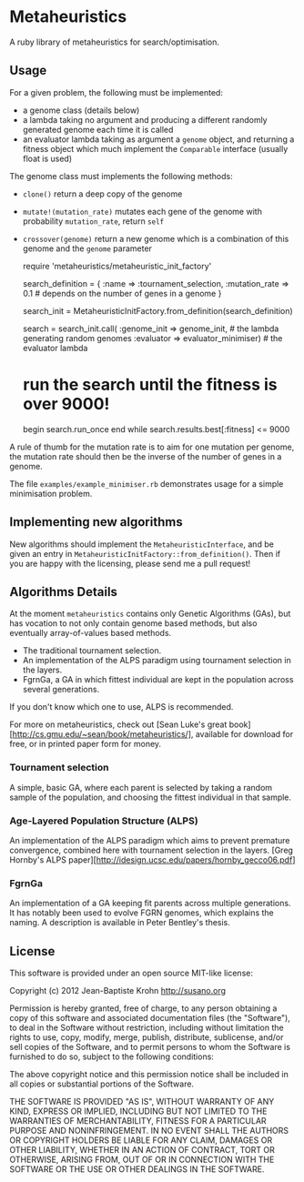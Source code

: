 
Metaheuristics
==============

A ruby library of metaheuristics for search/optimisation.


Usage
-----

For a given problem, the following must be implemented:
 * a genome class (details below)
 * a lambda taking no argument and producing a different randomly generated
   genome each time it is called
 * an evaluator lambda taking as argument a `genome` object, and returning a
   fitness object which much implement the `Comparable` interface (usually
   float is used)


The genome class must implements the following methods:
 * `clone()` return a deep copy of the genome
 * `mutate!(mutation_rate)` mutates each gene of the genome with probability `mutation_rate`, return `self`
 * `crossover(genome)` return a new genome which is a combination of this genome and the `genome` parameter


    require 'metaheuristics/metaheuristic_init_factory'

    search_definition = {
      :name            => :tournament_selection,
      :mutation_rate   => 0.1               # depends on the number of genes in a genome
    }
    
    search_init = MetaheuristicInitFactory.from_definition(search_definition)
    
    search = search_init.call(
      :genome_init => genome_init,          # the lambda generating random genomes
      :evaluator   => evaluator_minimiser)  # the evaluator lambda

     # run the search until the fitness is over 9000!
     begin 
       search.run_once
     end while search.results.best[:fitness] <= 9000
    

A rule of thumb for the mutation rate is to aim for one mutation per genome, the
mutation rate should then be the inverse of the number of genes in a genome.

The file `examples/example_minimiser.rb` demonstrates usage for a simple minimisation problem.


Implementing new algorithms
---------------------------

New algorithms should implement the `MetaheuristicInterface`, and be given an
entry in `MetaheuristicInitFactory::from_definition()`. Then if you are happy
with the licensing, please send me a pull request!


Algorithms Details
------------------

At the moment `metaheuristics` contains only Genetic Algorithms (GAs), but has
vocation to not only contain genome based methods, but also eventually
array-of-values based methods.

 * The traditional tournament selection.
 * An implementation of the ALPS paradigm using tournament selection in the layers.
 * FgrnGa, a GA in which fittest individual are kept in the population across several generations.
 
If you don't know which one to use, ALPS is recommended.

For more on metaheuristics, check out [Sean Luke's great
book][http://cs.gmu.edu/~sean/book/metaheuristics/], available for download for
free, or in printed paper form for money.



### Tournament selection

A simple, basic GA, where each parent is selected by taking a random sample
of the population, and choosing the fittest individual in that sample.


### Age-Layered Population Structure (ALPS)

An implementation of the ALPS paradigm which aims to prevent premature
convergence, combined here with tournament selection in the layers.
[Greg Hornby's ALPS paper][http://idesign.ucsc.edu/papers/hornby_gecco06.pdf]


### FgrnGa

An implementation of a GA keeping fit parents across multiple generations.
It has notably been used to evolve FGRN genomes, which explains the naming.
A description is available in Peter Bentley's thesis.


License
-------

This software is provided under an open source MIT-like license:

Copyright (c) 2012 Jean-Baptiste Krohn <http://susano.org>

Permission is hereby granted, free of charge, to any person obtaining a copy of
this software and associated documentation files (the "Software"), to deal in
the Software without restriction, including without limitation the rights to
use, copy, modify, merge, publish, distribute, sublicense, and/or sell copies
of the Software, and to permit persons to whom the Software is furnished to do
so, subject to the following conditions:

The above copyright notice and this permission notice shall be included in all
copies or substantial portions of the Software.

THE SOFTWARE IS PROVIDED "AS IS", WITHOUT WARRANTY OF ANY KIND, EXPRESS OR
IMPLIED, INCLUDING BUT NOT LIMITED TO THE WARRANTIES OF MERCHANTABILITY,
FITNESS FOR A PARTICULAR PURPOSE AND NONINFRINGEMENT. IN NO EVENT SHALL THE
AUTHORS OR COPYRIGHT HOLDERS BE LIABLE FOR ANY CLAIM, DAMAGES OR OTHER
LIABILITY, WHETHER IN AN ACTION OF CONTRACT, TORT OR OTHERWISE, ARISING FROM,
OUT OF OR IN CONNECTION WITH THE SOFTWARE OR THE USE OR OTHER DEALINGS IN THE
SOFTWARE.

